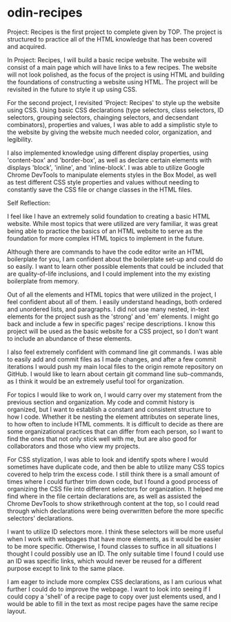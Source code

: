 # odin-recipes

Project: Recipes is the first project to complete given by TOP. The project is structured to practice all of the HTML knowledge that has been covered and acquired.

In Project: Recipes, I will build a basic recipe website. The website will consist of a main page which will have links to a few recipes. The website will not look polished, as the focus of the project is using HTML and building the foundations of constructing a website using HTML. The project will be revisited in the future to style it up using CSS.


For the second project, I revisited 'Project: Recipes' to style up the website using CSS. Using basic CSS declarations (type selectors, class selectors, ID selectors, grouping selectors, chainging selectors, and decsendant combinators), properties and values, I was able to add a simplistic style to the website by giving the website much needed color, organization, and legibility. 

I also implemented knowledge using different display properties, using 'content-box' and 'border-box', as well as declare certain elements with displays 'block', 'inline', and 'inline-block'. I was able to utilize Google Chrome DevTools to manipulate elements styles in the Box Model, as well as test different CSS style properties and values without needing to constantly save the CSS file or change classes in the HTML files.

Self Reflection:

I feel like I have an extremely solid foundation to creating
a basic HTML website. While most topics that were utilized are very familiar, it was great being able to practice the basics of an HTML website to serve as the foundation for more complex HTML topics to implement in the future.

Although there are commands to have the code editor write an HTML boilerplate for you, I am confident about the boilerplate set-up and could do so easily. I want to learn other possible elements that could be included that are quality-of-life inclusions, and I could implement into the my existing boilerplate from memory.

Out of all the elements and HTML topics that were utilized in the project, I feel confident about all of them. I easily understand headings, both ordered and unordered lists, and paragraphs. I did not use many nested, in-text elements for the project sush as the 'strong' and 'em' elements. I might go back and include a few in specific pages' recipe descriptions. I know this project will be used as the basic website for a CSS project, so I don't want to include an abundance of these elements.

I also feel extremely confident with command line git commands. I was able to easily add and commit files as I made changes, and after a few commit iterations I would push my main local files to the origin remote repository on GitHub. I would like to learn about certain git command line sub-commands, as I think it would be an extremely useful tool for organization.

For topics I would like to work on, I would carry over my statement from the previous section and organization. My code and commit history is organized, but I want to establish a constant and consistent structure to how I code. Whether it be nesting the element attributes on seperate lines, to how often to include HTML comments. It is difficult to decide as there are some organizational practices that can differ from each person, so I want to find the ones that not only stick well with me, but are also good for collaborators and those who view my projects.


For CSS stylization, I was able to look and identify spots where I would sometimes have duplicate code, and then be able to utilize many CSS topics covered to help trim the excess code. I still think there is a small amount of times where I could further trim down code, but I found a good process of organizing the CSS file into different selectors for organization. It helped me find where in the file certain declarations are, as well as assisted the Chrome DevTools to show strikethrough content at the top, so I could read through which declarations were being overwritten before the more specific selectors' declarations.

I want to utilize ID selectors more. I think these selectors will be more useful when I work with webpages that have more elements, as it would be easier to be more specific. Otherwise, I found classes to suffice in all situations I thought I could possibly use an ID. The only suitable time I found I could use an ID was specific links, which would never be reused for a different purpose except to link to the same place.

I am eager to include more complex CSS declarations, as I am curious what further I could do to improve the webpage. I want to look into seeing if I could copy a 'shell' of a recipe page to copy over just elements used, and I would be able to fill in the text as most recipe pages have the same recipe layout.